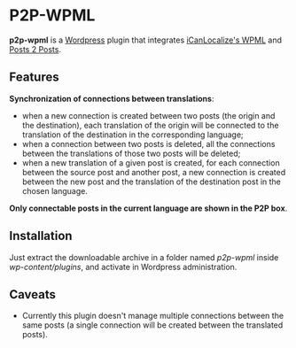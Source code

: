 P2P-WPML
========

**p2p-wpml** is a [Wordpress](http://wordpress.org/) plugin that integrates [iCanLocalize's WPML](http://wpml.org/) and [Posts 2 Posts](http://scribu.net/wordpress/posts-to-posts).

Features
--------

**Synchronization of connections between translations**:

* when a new connection is created between two posts (the origin and the destination), each translation of the origin will be connected to the translation of the destination in the corresponding language;
* when a connection between two posts is deleted, all the connections between the translations of those two posts will be deleted;
* when a new translation of a given post is created, for each connection between the source post and another post, a new connection is created between the new post and the translation of the destination post in the chosen language.

**Only connectable posts in the current language are shown in the P2P box**.

Installation
------------

Just extract the downloadable archive in a folder named *p2p-wpml* inside *wp-content/plugins*, and activate in Wordpress administration.

Caveats
-------

* Currently this plugin doesn't manage multiple connections between the same posts (a single connection will be created between the translated posts).